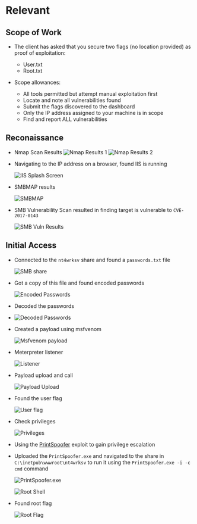 # Relevant

## Scope of Work

- The client has asked that you secure two flags (no location provided) as proof of exploitation:
  - User.txt
  - Root.txt

- Scope allowances:
  - All tools permitted but attempt manual exploitation first
  - Locate and note all vulnerabilities found
  - Submit the flags discovered to the dashboard
  - Only the IP address assigned to your machine is in scope
  - Find and report ALL vulnerabilities

## Reconaissance

- Nmap Scan Results
  ![Nmap Results 1](screenshots/2022-09-16-12-52-45.png)
  ![Nmap Results 2](screenshots/2022-09-16-12-53-16.png)

- Navigating to the IP address on a browser, found IIS is running

    ![IIS Splash Screen](screenshots/2022-09-16-12-36-01.png)

- SMBMAP results

    ![SMBMAP](screenshots/2022-09-16-13-00-49.png)

- SMB Vulnerability Scan resulted in finding target is vulnerable to `CVE-2017-0143`

  ![SMB Vuln Results](screenshots/2022-09-17-12-16-52.png)

## Initial Access

- Connected to the `nt4wrksv` share and found a `passwords.txt` file

    ![SMB share](screenshots/2022-09-16-14-01-59.png)

- Got a copy of this file and found encoded passwords

    ![Encoded Passwords](screenshots/2022-09-16-14-03-08.png)

- Decoded the passwords
- 
    ![Decoded Passwords](screenshots/2022-09-17-11-42-41.png)

- Created a payload using msfvenom

    ![Msfvenom payload](screenshots/2022-09-17-13-21-53.png)

- Meterpreter listener

    ![Listener](screenshots/2022-09-17-13-22-27.png)

- Payload upload and call

    ![Payload Upload](screenshots/2022-09-17-13-23-10.png)

- Found the user flag

    ![User flag](screenshots/2022-09-17-13-25-36.png)

- Check privileges

    ![Privileges](screenshots/2022-09-17-13-27-45.png)

- Using the [PrintSpoofer](https://github.com/dievus/printspoofer) exploit to gain privilege escalation
- Uploaded the `PrintSpoofer.exe` and navigated to the share in `C:\inetpub\wwwroot\nt4wrksv` to run it using the `PrintSpoofer.exe -i -c cmd` command

    ![PrintSpoofer.exe](screenshots/2022-09-17-16-34-35.png)

    ![Root Shell](screenshots/2022-09-17-16-41-32.png)

- Found root flag

    ![Root Flag](screenshots/2022-09-17-16-43-51.png)
